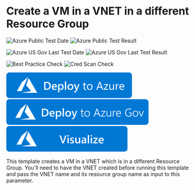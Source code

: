 # Create a VM in a VNET in a different Resource Group

![Azure Public Test Date](https://azurequickstartsservice.blob.core.windows.net/badges/201-vm-different-rg-vnet/PublicLastTestDate.svg)
![Azure Public Test Result](https://azurequickstartsservice.blob.core.windows.net/badges/201-vm-different-rg-vnet/PublicDeployment.svg)

![Azure US Gov Last Test Date](https://azurequickstartsservice.blob.core.windows.net/badges/201-vm-different-rg-vnet/FairfaxLastTestDate.svg)
![Azure US Gov Last Test Result](https://azurequickstartsservice.blob.core.windows.net/badges/201-vm-different-rg-vnet/FairfaxDeployment.svg)

![Best Practice Check](https://azurequickstartsservice.blob.core.windows.net/badges/201-vm-different-rg-vnet/BestPracticeResult.svg)
![Cred Scan Check](https://azurequickstartsservice.blob.core.windows.net/badges/201-vm-different-rg-vnet/CredScanResult.svg)

[![Deploy To Azure](https://raw.githubusercontent.com/Azure/azure-quickstart-templates/master/1-CONTRIBUTION-GUIDE/images/deploytoazure.svg?sanitize=true)](https://portal.azure.com/#create/Microsoft.Template/uri/https%3A%2F%2Fraw.githubusercontent.com%2FAzure%2Fazure-quickstart-templates%2Fmaster%2F201-vm-different-rg-vnet%2Fazuredeploy.json)
[![Deploy To Azure US Gov](https://raw.githubusercontent.com/Azure/azure-quickstart-templates/master/1-CONTRIBUTION-GUIDE/images/deploytoazuregov.svg?sanitize=true)](https://portal.azure.us/#create/Microsoft.Template/uri/https%3A%2F%2Fraw.githubusercontent.com%2FAzure%2Fazure-quickstart-templates%2Fmaster%2F201-vm-different-rg-vnet%2Fazuredeploy.json)
[![Visualize](https://raw.githubusercontent.com/Azure/azure-quickstart-templates/master/1-CONTRIBUTION-GUIDE/images/visualizebutton.svg?sanitize=true)](http://armviz.io/#/?load=https%3A%2F%2Fraw.githubusercontent.com%2FAzure%2Fazure-quickstart-templates%2Fmaster%2F201-vm-different-rg-vnet%2Fazuredeploy.json)

This template creates a VM in a VNET which is in a different Resource Group. You'll need to have the VNET created before running this template and pass the VNET name and its resource group name as input to this parameter.